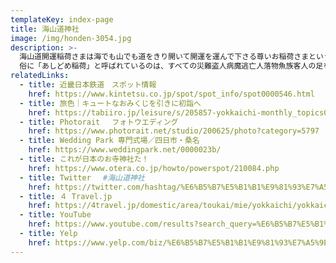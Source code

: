 ```yaml
---
templateKey: index-page
title: 海山道神社
image: /img/honden-3054.jpg
description: >-
  海山道開運稲荷さまは海でも山でも道をきり開いて開運を運んで下さる尊いお稲荷さまということで、お金やお客様を運べば商売繁盛、車や船を運んで交通安全・海上安全・旅行安全、筆を運んで受験合格・就職出世成功、その他縁結、子授、安産、病気平癒、借金取り等道を切り開いて都合よくお運びいただく開運諸願成就のあしどめ稲荷さまです。
  俗に「あしどめ稲荷」と呼ばれているのは、すべての災難盗人病魔逃亡人落物魚族客人の足をとめて福をお授けくださるからで、昔から特に、開運厄除足留等に霊験あらたかであるいわれています。
relatedLinks:
  - title: 近畿日本鉄道　スポット情報
    href: https://www.kintetsu.co.jp/spot/spot_info/spot0000546.html
  - title: 旅色｜キュートなおみくじを引きに初詣へ
    href: https://tabiiro.jp/leisure/s/205857-yokkaichi-monthly_topics05/
  - title: Photorait 　フォトウエディング
    href: https://www.photorait.net/studio/200625/photo?category=5797
  - title: Wedding Park 専門式場／四日市・桑名
    href: https://www.weddingpark.net/0000023b/
  - title: これが日本のお寺神社た！
    href: https://www.otera.co.jp/howto/powerspot/210084.php
  - title: Twitter 　#海山道神社
    href: https://twitter.com/hashtag/%E6%B5%B7%E5%B1%B1%E9%81%93%E7%A5%9E%E7%A4%BE
  - title: ４ Travel.jp
    href: https://4travel.jp/domestic/area/toukai/mie/yokkaichi/yokkaichi/event/11329462/
  - title: YouTube
    href: https://www.youtube.com/results?search_query=%E6%B5%B7%E5%B1%B1%E9%81%93%E7%A5%9E%E7%A4%BE
  - title: Yelp
    href: https://www.yelp.com/biz/%E6%B5%B7%E5%B1%B1%E9%81%93%E7%A5%9E%E7%A4%BE-%E5%9B%9B%E6%97%A5%E5%B8%82%E5%B8%82
---
```

